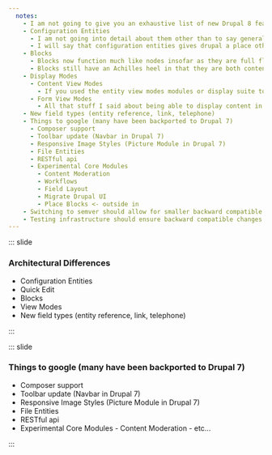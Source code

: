 ```yaml
---
  notes:
    - I am not going to give you an exhaustive list of new Drupal 8 features and in the end I will just give you a list of things to google.
    - Configuration Entities
      - I am not going into detail about them other than to say generally that the configuration management initiative changed so much with regard to developing and deploying Drupal. All for the better. If you are committed to stick with the db-sync workflow, it still works with Drupal 8 but really learn as much as you can about configuration entities and what you can do with them. Really this could be a talk or two on this, and I don't have the time in this talk to do them justice.
      - I will say that configuration entities gives drupal a place other than a random variable to store configuration and keeps developers from having to manage a bunch of tables if they needed something more complex than a simple variable could offer.
    - Blocks
      - Blocks now function much like nodes insofar as they are full fledged entities with bundles and fields.
      - Blocks still have an Achilles heel in that they are both content and configuration. The content lives in the database and isn't easy to export and sync and the placement of the block is configuration and is easy to sync. This can lead to embarrassing deployment gaffs. Where the placement of a block that doesn't exist is possible. Here is a good article about avoiding that. http://valuebound.com/resources/blog/how-to-sync-blocks-between-different-environments-a-drupal-8-website
    - Display Modes
      - Content View Modes
        - If you used the entity view modes modules or display suite to provide view modes for content types and such, then you should already be familiar with this. If you don't know what view modes are, they are ways for providing different ways to display the same content. So for a node we could have a teaser or a full view mode or a grid view mode. Basically anything that the design called for. These existed for content in Drupal 7 but they required a contrib module such as entity view modes or the display suite module to configure them without code. Drupal 8 gave a full fledged UI to work with.
      - Form View Modes
        - All that stuff I said about being able to display content in different configurable ways now also applies to forms with Drupal 8. So, as an example, let say you have a very complicated user registration form because your client wants to collect a bunch of information about the user, but none of it is required. Now you can create a new simplified form for adding users. You can do this in the UI in Drupal 8.
    - New field types (entity reference, link, telephone)
    - Things to google (many have been backported to Drupal 7)
      - Composer support
      - Toolbar update (Navbar in Drupal 7)
      - Responsive Image Styles (Picture Module in Drupal 7)
      - File Entities
      - RESTful api
      - Experimental Core Modules
        - Content Moderation
        - Workflows
        - Field Layout
        - Migrate Drupal UI
        - Place Blocks <- outside in
    - Switching to semver should allow for smaller backward compatible changes.
    - Testing infrastructure should ensure backward compatible changes are backward compatible. The DA infrastructure team has made this a reality..
---
```


::: slide

### Architectural Differences

 - Configuration Entities
 - Quick Edit
 - Blocks
 - View Modes
 - New field types (entity reference, link, telephone)

:::

::: slide

### Things to google (many have been backported to Drupal 7)
   - Composer support
   - Toolbar update (Navbar in Drupal 7)
   - Responsive Image Styles (Picture Module in Drupal 7)
   - File Entities
   - RESTful api
   - Experimental Core Modules
    - Content Moderation
    - etc...

:::
